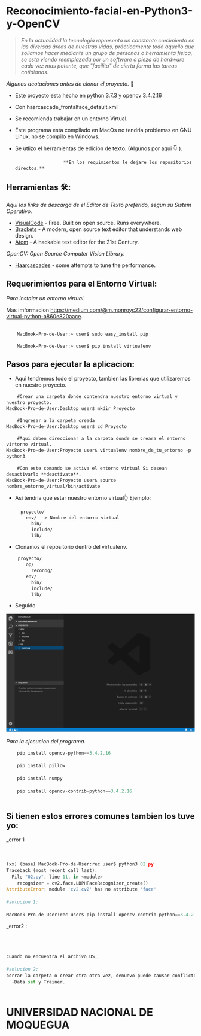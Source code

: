 

# Reconocimiento-facial-en-Python3-y-OpenCV


> _En la actualidad la tecnologia representa un constante crecimiento en las diversas áreas de nuestras vidas, prácticamente todo aquello que solíamos hacer mediante un grupo de personas o herramienta física, se esta viendo reemplazada por un software o pieza de hardware cada vez mas potente, que "facilita" de cierta forma las tareas cotidianas._

_Algunas acotaciones antes de clonar el proyecto._ 🚀

- Este proyecto esta hecho en python 3.7.3 y opencv 3.4.2.16
- Con haarcascade_frontalface_default.xml
- Se recomienda trabajar en un entorno Virtual.
- Este programa esta compilado en MacOs no tendria problemas en GNU Linux, no se compilo en Windows.
- Se utlizo el herramientas de edicion de texto. (Algunos por aqui 👇 ).

                        **En los requimientos le dejare los repositorios directos.**

## Herramientas 🛠️:


_Aqui los links de descarga de el Editor de Texto preferido, segun su Sistem Operativo._

* [VisualCode](https://code.visualstudio.com/download) - Free. Built on open source. Runs everywhere.
* [Brackets](http://brackets.io) -  A modern, open source text editor that understands web design.
* [Atom](https://atom.io/) - A hackable text editor for the 21st Century.

_OpenCV: Open Source Computer Vision Library._

* [Haarcascades](https://github.com/STR4rGaMes/opencv/tree/master/data/haarcascades) - some attempts to tune the performance.


## Requerimientos para el Entorno Virtual:

  _Para instalar un entorno virtual._
  
  Mas imformacion https://medium.com/@m.monroyc22/configurar-entorno-virtual-python-a860e820aace.
  
```console

    MacBook-Pro-de-User:~ user$ sudo easy_install pip
  
    MacBook-Pro-de-User:~ user$ pip install virtualenv
```

## Pasos para ejecutar la aplicacion:

- Aqui tendremos todo el proyecto, tambien las librerias que utilizaremos en nuestro proyecto.

```console
    #Crear una carpeta donde contendra nuestro entorno virtual y nuestro proyecto.
MacBook-Pro-de-User:Desktop user$ mkdir Proyecto

    #Ingresar a la carpeta creada
MacBook-Pro-de-User:Desktop user$ cd Proyecto

    #Aqui deben direccionar a la carpeta donde se creara el entorno virtorno virtual. 
MacBook-Pro-de-User:Proyecto user$ virtualenv nombre_de_tu_entorno -p python3
  
    #Con este comando se activa el entorno virtual Si desean desactivarlo **deactivate**.
MacBook-Pro-de-User:Proyecto user$ source nombre_entorno_virtual/bin/activate 
```

- Asi tendria que estar nuestro entorno virtual👆
  Ejemplo:
  ```
    proyecto/
      env/ --> Nombre del entorno virtual
        bin/
        include/
        lib/

   ```     
  
- Clonamos el repositorio dentro del virtualenv.

  ```
   proyecto/
      op/
        reconog/
      env/
        bin/
        include/
        lib/
   ```     

- Seguido 

![](/proyecto.png)

  _Para la ejecucion del programa._

```python
    pip install opencv-python==3.4.2.16
  
    pip install pillow

    pip install numpy
  
    pip install opencv-contrib-python==3.4.2.16
  
```


































## Si tienen estos errores comunes tambien los tuve yo:

_error 1

```python


(xx) (base) MacBook-Pro-de-User:rec user$ python3 02.py
Traceback (most recent call last):
  File "02.py", line 11, in <module>
    recognizer = cv2.face.LBPHFaceRecognizer_create()
AttributeError: module 'cv2.cv2' has no attribute 'face'

#solucion 1:

MacBook-Pro-de-User:rec user$ pip install opencv-contrib-python==3.4.2.16

```
_error2 :

```python



cuando no encuentra el archivo DS_

#solucion 2:
borrar la carpeta o crear otra otra vez, denuevo puede causar conflicto: 
  -Data set y Trainer.
  
```
  
  
  
  
  # UNIVERSIDAD NACIONAL DE MOQUEGUA #
  







